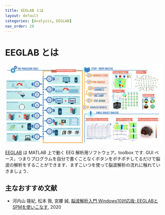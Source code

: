 ```yaml
---
title: EEGLAB とは
layout: default
categories: [Analysis, EEGLAB]
nav_order: 20
---
```


# EEGLAB とは
<center><img src="../figures/eeglab-image.png"></center>

[EEGLAB](http://sccn.ucsd.edu/eeglab/) は MATLAB 上で動く EEG 解析用ソフトウェア，toolbox です. GUI ベース，つまりプログラムを自分で書くことなくボタンをポチポチしてるだけで脳波の解析をすることができます．まずこいつを使って脳波解析の流れに触れていきましょう．


## 主なおすすめ文献
- 河内山 隆紀, 松本 敦, 宮腰 誠, [脳波解析入門 Windows10対応版: EEGLABとSPMを使いこなす](https://amzn.asia/d/1oZKdvp), 2020